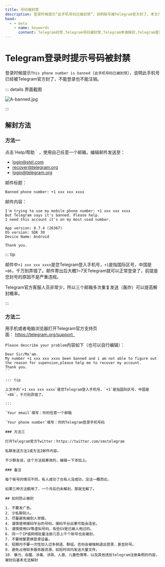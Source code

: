 ```yaml
---
title: 号码被封禁
description: 登录时候提示“此手机号码已被封禁”，说明账号被Telegram官方封了。本文介绍了向官方申诉进行解封的多种方法，以及如何防止被封号。访问TGwiki - Telegram知识库，了解更多Telegram使用技巧。
head:
  - - meta
    - name: keywords
      content: Telegram封禁,Telegram号码被封禁,Telegram申请解封,Telegram登录时提示号码被封禁,Telegram防止被封号,TG号码被封禁,TG申请解封,TG防止被封号,电报号码被封禁,电报申请解封,电报防止被号,TGwiki,Telegram知识库
---
```


# Telegram登录时提示号码被封禁

登录时候提示`This phone number is banned`（`此手机号码已被封禁`），说明此手机号已经被Telegram官方封了，不能登录也不能注销。

::: details 界面截图

![A-banned.jpg](https://cdn.jsdelivr.net/gh/tgwiki/images/A/banned.jpg)

:::

## 解封方法

### 方法一

点击`Help/帮助｀，使用自己任意一个邮箱，编辑邮件发送至：

- login@stel.com
- recover@telegram.org
- login@telegram.org

邮件标题：

```
Banned phone number: +1 xxx xxx xxxx
```

邮件内容：

```
I'm trying to use my mobile phone number: +1 xxx xxx xxxx
But Telegram says it's banned. Please help.
I need this account it's on my most used number.

App version: 8.7.4 (26367)
OS version: SDK 30
Device Name: Android

Thank you.
```

::: tip

邮件中`+1 xxx xxx xxxx`是您Telegram登入手机号，`+1`是指国际区号，中国是`+86`，千万别弄错了。邮件寄出后大概1~7天Telegram就可以正常登录了，前提是您封号的原因不是严重违规。

Telegram官方客服人员非常少，所以三个邮箱多次重复发送（轰炸）可以提高解封概率。

:::

### 方法二

用手机或者电脑浏览器打开Telegram官方支持页面： https://telegram.org/support   

`Please describe your problem`内容如下（也可以自行编辑）：

```
Dear Sir/Ma'am.
My number +1 xxx xxx xxxx been banned and i am not able to figure out the reason for supension,please help me to recover my account.
Thank you.
``

::: tip

上文中的`+1 xxx xxx xxxx`是您Telegram登入手机号，`+1`是指国际区号，中国是`+86`，千万别弄错了。

:::

`Your email`填写：你的任意一个邮箱

`Your phone number`填写：你的Telegram登录手机号码

### 方法三

打开Telegram官方Twitter：https://twitter.com/smstelegram

私聊发送方法1或方法2邮件内容。

不少群友说，这个方法挺奏效的，编辑一下添加上。

### 备注

每个账号的情况不同，有人成功了也有人没成功，没法一概而论。

如果三种方法都用了，一个月后仍未解封，那就无解了。

## 如何防止被封

1. 不要发广告。
2. 少私聊别人。
3. 尽量避免被别人举报。
4. 谨慎使用接码平台的号码，接码平台出事可能会连坐。
5. 谨慎使用GV等虚拟号码，有些GV是已被人用过的。
6. 同一个IP或网络批量注册几百上千个账号也会被封。
7. 不要频繁更换登录设备。
8. 短期内不要一次性加入过多频道、群组，否则会被强制退出登录，甚至封号。
9. 避免占用较多服务器资源，如短时间内发送大量文件。
10. 暴力、血腥、涉毒、涉政、人兽、儿童色情等，以及其他违反telegram注册条例的内容，被封后基本无法解封
